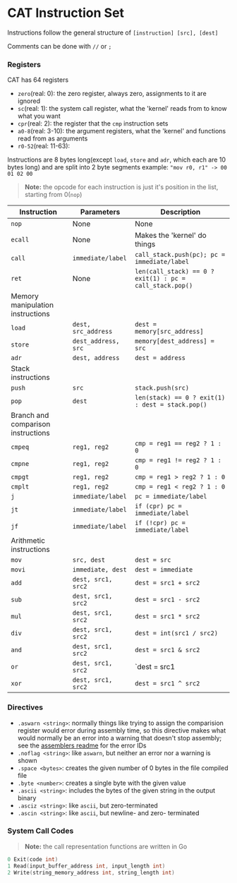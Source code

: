 # CAT Instruction Set

Instructions follow the general structure of `[instruction] [src], [dest]`

Comments can be done with `//` or `;`

### Registers

CAT has 64 registers
- `zero`(real: 0): the zero register, always zero, assignments to it are ignored
- `sc`(real: 1): the system call register, what the 'kernel' reads from to know what you want
- `cpr`(real: 2): the register that the `cmp` instruction sets
- `a0-8`(real: 3-10): the argument registers, what the 'kernel' and functions read from as arguments
- `r0-52`(real: 11-63): 

Instructions are 8 bytes long(except `load`, `store` and `adr`, which each are 10 bytes long) and are split into 2 byte segments
example:
`"mov r0, r1" -> 00 01 02 00`

> **Note:** the opcode for each instruction is just it's position in the list, starting from 0(`nop`)

Instruction | Parameters | Description
----------- | ---------- | -----------
`nop` | None | None
`ecall` | None | Makes the 'kernel' do things
`call` | `immediate/label` | `call_stack.push(pc); pc = immediate/label`
`ret` | None | `len(call_stack) == 0 ? exit(1) : pc = call_stack.pop()`
| Memory manipulation instructions |
`load` | `dest, src_address` | `dest = memory[src_address]`
`store` | `dest_address, src` | `memory[dest_address] = src`
`adr` | `dest, address` | `dest = address`
| Stack instructions |
`push` | `src` | `stack.push(src)`
`pop` | `dest` | `len(stack) == 0 ? exit(1) : dest = stack.pop()`
| Branch and comparison instructions |
`cmpeq` | `reg1, reg2` | `cmp = reg1 == reg2 ? 1 : 0`
`cmpne` | `reg1, reg2` | `cmp = reg1 != reg2 ? 1 : 0`
`cmpgt` | `reg1, reg2` | `cmp = reg1 > reg2 ? 1 : 0`
`cmplt` | `reg1, reg2` | `cmp = reg1 < reg2 ? 1 : 0`
`j` | `immediate/label` | `pc = immediate/label`
`jt` | `immediate/label` | `if (cpr) pc = immediate/label`
`jf` | `immediate/label` | `if (!cpr) pc = immediate/label`
| Arithmetic instructions |
`mov` | `src, dest` | `dest = src`
`movi` | `immediate, dest` | `dest = immediate`
`add` | `dest, src1, src2` | `dest = src1 + src2`
`sub` | `dest, src1, src2` | `dest = src1 - src2`
`mul` | `dest, src1, src2` | `dest = src1 * src2`
`div` | `dest, src1, src2` | `dest = int(src1 / src2)`
`and` | `dest, src1, src2` | `dest = src1 & src2`
`or` | `dest, src1, src2` | `dest = src1 | src2`
`xor` | `dest, src1, src2` | `dest = src1 ^ src2`

<!--`` | `` | ``-->

### Directives

- `.aswarn <string>`: normally things like trying to assign the comparision register would error during assembly time, so this directive makes what would normally be an error into a warning that doesn't stop assembly; see the [assemblers readme](./assemblers/readme.md/#errors) for the error IDs
- `.noflag <string>`: like `aswarn`, but neither an error nor a warning is shown
- `.space <bytes>`: creates the given number of 0 bytes in the file compiled file
- `.byte <number>`: creates a single byte with the given value
- `.ascii <string>`: includes the bytes of the given string in the output binary
- `.asciz <string>`: like `ascii`, but zero-terminated
- `.ascin <string>`: like `ascii`, but newline- and zero- terminated

### System Call Codes

> **Note:** the call representation functions are written in Go

```go
0 Exit(code int)
1 Read(input_buffer_address int, input_length int)
2 Write(string_memory_address int, string_length int)
```